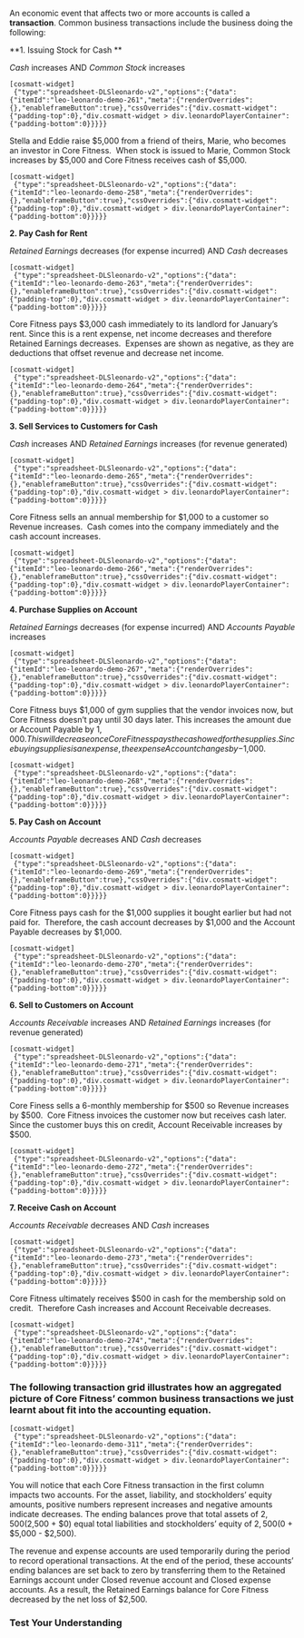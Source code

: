 An economic event that affects two or more accounts is called a **transaction**. Common business transactions include the business doing the following:

**1. Issuing Stock for Cash **

*Cash* increases AND *Common Stock* increases

```
[cosmatt-widget]
 {"type":"spreadsheet-DLSleonardo-v2","options":{"data":{"itemId":"leo-leonardo-demo-261","meta":{"renderOverrides":{},"enableframeButton":true},"cssOverrides":{"div.cosmatt-widget":{"padding-top":0},"div.cosmatt-widget > div.leonardoPlayerContainer":{"padding-bottom":0}}}}} 
```

Stella and Eddie raise $5,000 from a friend of theirs, Marie, who becomes an investor in Core Fitness.  When stock is issued to Marie, Common Stock increases by $5,000 and Core Fitness receives cash of $5,000.

```
[cosmatt-widget]
 {"type":"spreadsheet-DLSleonardo-v2","options":{"data":{"itemId":"leo-leonardo-demo-258","meta":{"renderOverrides":{},"enableframeButton":true},"cssOverrides":{"div.cosmatt-widget":{"padding-top":0},"div.cosmatt-widget > div.leonardoPlayerContainer":{"padding-bottom":0}}}}} 
```

**2. Pay Cash for Rent**

*Retained Earnings* decreases (for expense incurred) AND *Cash* decreases

```
[cosmatt-widget]
 {"type":"spreadsheet-DLSleonardo-v2","options":{"data":{"itemId":"leo-leonardo-demo-263","meta":{"renderOverrides":{},"enableframeButton":true},"cssOverrides":{"div.cosmatt-widget":{"padding-top":0},"div.cosmatt-widget > div.leonardoPlayerContainer":{"padding-bottom":0}}}}} 
```

Core Fitness pays $3,000 cash immediately to its landlord for January’s rent. Since this is a rent expense, net income decreases and therefore Retained Earnings decreases.  Expenses are shown as negative, as they are deductions that offset revenue and decrease net income.

```
[cosmatt-widget]
 {"type":"spreadsheet-DLSleonardo-v2","options":{"data":{"itemId":"leo-leonardo-demo-264","meta":{"renderOverrides":{},"enableframeButton":true},"cssOverrides":{"div.cosmatt-widget":{"padding-top":0},"div.cosmatt-widget > div.leonardoPlayerContainer":{"padding-bottom":0}}}}} 
```

**3. Sell Services to Customers for Cash**

*Cash* increases AND *Retained Earnings* increases (for revenue generated)

```
[cosmatt-widget]
 {"type":"spreadsheet-DLSleonardo-v2","options":{"data":{"itemId":"leo-leonardo-demo-265","meta":{"renderOverrides":{},"enableframeButton":true},"cssOverrides":{"div.cosmatt-widget":{"padding-top":0},"div.cosmatt-widget > div.leonardoPlayerContainer":{"padding-bottom":0}}}}} 
```

Core Fitness sells an annual membership for $1,000 to a customer so Revenue increases.  Cash comes into the company immediately and the cash account increases.

```
[cosmatt-widget]
 {"type":"spreadsheet-DLSleonardo-v2","options":{"data":{"itemId":"leo-leonardo-demo-266","meta":{"renderOverrides":{},"enableframeButton":true},"cssOverrides":{"div.cosmatt-widget":{"padding-top":0},"div.cosmatt-widget > div.leonardoPlayerContainer":{"padding-bottom":0}}}}} 
```

**4. Purchase Supplies on Account**

*Retained Earnings* decreases (for expense incurred) AND *Accounts Payable* increases

```
[cosmatt-widget]
 {"type":"spreadsheet-DLSleonardo-v2","options":{"data":{"itemId":"leo-leonardo-demo-267","meta":{"renderOverrides":{},"enableframeButton":true},"cssOverrides":{"div.cosmatt-widget":{"padding-top":0},"div.cosmatt-widget > div.leonardoPlayerContainer":{"padding-bottom":0}}}}} 
```

Core Fitness buys $1,000 of gym supplies that the vendor invoices now, but Core Fitness doesn’t pay until 30 days later. This increases the amount due or Account Payable by $1,000. This will decrease once Core Fitness pays the cash owed for the supplies. Since buying supplies is an expense, the expense Account changes by -$1,000.

```
[cosmatt-widget]
 {"type":"spreadsheet-DLSleonardo-v2","options":{"data":{"itemId":"leo-leonardo-demo-268","meta":{"renderOverrides":{},"enableframeButton":true},"cssOverrides":{"div.cosmatt-widget":{"padding-top":0},"div.cosmatt-widget > div.leonardoPlayerContainer":{"padding-bottom":0}}}}} 
```

**5. Pay Cash on Account**

*Accounts Payable* decreases AND *Cash* decreases

```
[cosmatt-widget]
 {"type":"spreadsheet-DLSleonardo-v2","options":{"data":{"itemId":"leo-leonardo-demo-269","meta":{"renderOverrides":{},"enableframeButton":true},"cssOverrides":{"div.cosmatt-widget":{"padding-top":0},"div.cosmatt-widget > div.leonardoPlayerContainer":{"padding-bottom":0}}}}} 
```

Core Fitness pays cash for the $1,000 supplies it bought earlier but had not paid for.  Therefore, the cash account decreases by $1,000 and the Account Payable decreases by $1,000.  

```
[cosmatt-widget]
 {"type":"spreadsheet-DLSleonardo-v2","options":{"data":{"itemId":"leo-leonardo-demo-270","meta":{"renderOverrides":{},"enableframeButton":true},"cssOverrides":{"div.cosmatt-widget":{"padding-top":0},"div.cosmatt-widget > div.leonardoPlayerContainer":{"padding-bottom":0}}}}} 
```

**6. Sell to Customers on Account**

*Accounts Receivable* increases AND *Retained Earnings* increases (for revenue generated)

```
[cosmatt-widget]
 {"type":"spreadsheet-DLSleonardo-v2","options":{"data":{"itemId":"leo-leonardo-demo-271","meta":{"renderOverrides":{},"enableframeButton":true},"cssOverrides":{"div.cosmatt-widget":{"padding-top":0},"div.cosmatt-widget > div.leonardoPlayerContainer":{"padding-bottom":0}}}}} 
```

Core Finess sells a 6-monthly membership for $500 so Revenue increases by $500.  Core Fitness invoices the customer now but receives cash later. Since the customer buys this on credit, Account Receivable increases by $500.  

```
[cosmatt-widget]
 {"type":"spreadsheet-DLSleonardo-v2","options":{"data":{"itemId":"leo-leonardo-demo-272","meta":{"renderOverrides":{},"enableframeButton":true},"cssOverrides":{"div.cosmatt-widget":{"padding-top":0},"div.cosmatt-widget > div.leonardoPlayerContainer":{"padding-bottom":0}}}}} 
```

**7. Receive Cash on Account**

*Accounts Receivable* decreases AND *Cash* increases

```
[cosmatt-widget]
 {"type":"spreadsheet-DLSleonardo-v2","options":{"data":{"itemId":"leo-leonardo-demo-273","meta":{"renderOverrides":{},"enableframeButton":true},"cssOverrides":{"div.cosmatt-widget":{"padding-top":0},"div.cosmatt-widget > div.leonardoPlayerContainer":{"padding-bottom":0}}}}} 
```

Core Fitness ultimately receives $500 in cash for the membership sold on credit.  Therefore Cash increases and Account Receivable decreases.

```
[cosmatt-widget]
 {"type":"spreadsheet-DLSleonardo-v2","options":{"data":{"itemId":"leo-leonardo-demo-274","meta":{"renderOverrides":{},"enableframeButton":true},"cssOverrides":{"div.cosmatt-widget":{"padding-top":0},"div.cosmatt-widget > div.leonardoPlayerContainer":{"padding-bottom":0}}}}} 
```

### The following transaction grid illustrates how an aggregated picture of Core Fitness’ common business transactions we just learnt about fit into the accounting equation. 

```
[cosmatt-widget]
 {"type":"spreadsheet-DLSleonardo-v2","options":{"data":{"itemId":"leo-leonardo-demo-311","meta":{"renderOverrides":{},"enableframeButton":true},"cssOverrides":{"div.cosmatt-widget":{"padding-top":0},"div.cosmatt-widget > div.leonardoPlayerContainer":{"padding-bottom":0}}}}} 
```

You will notice that each Core Fitness transaction in the first column impacts two accounts. For the asset, liability, and stockholders’ equity amounts, positive numbers represent increases and negative amounts indicate decreases. The ending balances prove that total assets of $2,500 ($2,500 + $0) equal total liabilities and stockholders’ equity of $2,500 ($0 + $5,000 - $2,500).

The revenue and expense accounts are used temporarily during the period to record operational transactions. At the end of the period, these accounts’ ending balances are set back to zero by transferring them to the Retained Earnings account under Closed revenue account and Closed expense accounts. As a result, the Retained Earnings balance for Core Fitness decreased by the net loss of $2,500.

### Test Your Understanding

